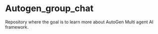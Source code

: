 # Autogen_group_chat
Repository where the goal is to learn more about AutoGen Multi agent AI framework.
